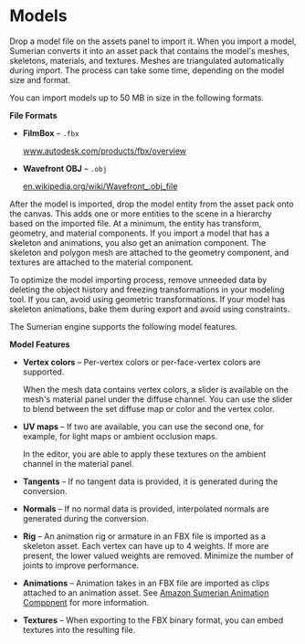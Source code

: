 # Models<a name="assets-models"></a>

Drop a model file on the assets panel to import it\. When you import a model, Sumerian converts it into an asset pack that contains the model's meshes, skeletons, materials, and textures\. Meshes are triangulated automatically during import\. The process can take some time, depending on the model size and format\.

You can import models up to 50 MB in size in the following formats\.

**File Formats**
+ **FilmBox** – `.fbx`

  [ www\.autodesk\.com/products/fbx/overview ](http://www.autodesk.com/products/fbx/overview)
+ **Wavefront OBJ** – `.obj`

  [ en\.wikipedia\.org/wiki/Wavefront\_\.obj\_file ](http://en.wikipedia.org/wiki/Wavefront_.obj_file)

After the model is imported, drop the model entity from the asset pack onto the canvas\. This adds one or more entities to the scene in a hierarchy based on the imported file\. At a minimum, the entity has transform, geometry, and material components\. If you import a model that has a skeleton and animations, you also get an animation component\. The skeleton and polygon mesh are attached to the geometry component, and textures are attached to the material component\.

To optimize the model importing process, remove unneeded data by deleting the object history and freezing transformations in your modeling tool\. If you can, avoid using geometric transformations\. If your model has skeleton animations, bake them during export and avoid using constraints\.

The Sumerian engine supports the following model features\.

**Model Features**
+ **Vertex colors** – Per\-vertex colors or per\-face\-vertex colors are supported\.

  When the mesh data contains vertex colors, a slider is available on the mesh's material panel under the diffuse channel\. You can use the slider to blend between the set diffuse map or color and the vertex color\.
+ **UV maps** – If two are available, you can use the second one, for example, for light maps or ambient occlusion maps\.

  In the editor, you are able to apply these textures on the ambient channel in the material panel\.
+ **Tangents** – If no tangent data is provided, it is generated during the conversion\.
+ **Normals** – If no normal data is provided, interpolated normals are generated during the conversion\.
+ **Rig** – An animation rig or armature in an FBX file is imported as a skeleton asset\. Each vertex can have up to 4 weights\. If more are present, the lower valued weights are removed\. Minimize the number of joints to improve performance\.
+ **Animations** – Animation takes in an FBX file are imported as clips attached to an animation asset\. See [Amazon Sumerian Animation Component](entities-animation.md) for more information\.
+ **Textures** – When exporting to the FBX binary format, you can embed textures into the resulting file\.